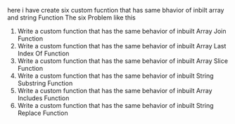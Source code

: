 here i have create six custom fucntion that has same bhavior of inbilt array and string Function 
The six Problem like this
1. Write a custom function that has the same behavior of inbuilt Array Join Function
2. Write a custom function that has the same behavior of inbuilt Array Last Index Of Function
3. Write a custom function that has the same behavior of inbuilt Array Slice Function
4. Write a custom function that has the same behavior of inbuilt String Substring Function
5. Write a custom function that has the same behavior of inbuilt Array Includes Function
6. Write a custom function that has the same behavior of inbuilt String Replace Function
